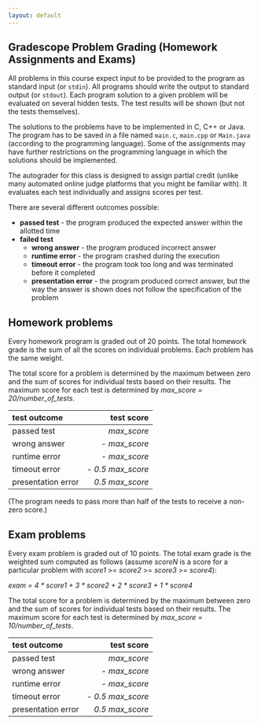 ```yaml
---
layout: default
---
```


## Gradescope Problem Grading (Homework Assignments and Exams)

All problems in this course expect input to be provided to the program as standard input (or `stdin`). All programs should write the output to standard output (or `stdout`).
Each program solution to a given problem will be evaluated on several hidden tests. The test results will be shown (but not the tests themselves).

The solutions to the problems have to be implemented in C, C++ or Java. The program
has to be saved in a file named `main.c`, `main.cpp` or `Main.java` (according to the programming language).
Some of the assignments may have further restrictions on the programming language in which
the solutions should be implemented.

The autograder for this class is designed to assign partial credit (unlike many automated online judge platforms that you might be familiar with). It evaluates each test
individually and assigns scores per test.

There are several different outcomes possible:
- **passed test** - the program produced the expected answer within the allotted time
- **failed test**
    - **wrong answer** - the program produced incorrect answer
    - **runtime error** - the program crashed during the execution
    - **timeout error** - the program took too long and was terminated before it completed
    - **presentation error** - the program produced correct answer, but the way the answer is shown does not follow the specification of the problem

## Homework problems

Every homework program is graded out of 20 points. The total homework grade is the sum of all the scores on individual problems. Each problem has the same weight.

The total score for a problem is determined by the maximum between zero and the sum of scores for individual tests based on their results. The maximum score for each test is determined by *max_score = 20/number_of_tests*.

| test outcome | test score |
|:---|---:|
| passed test | *max_score* |
| wrong answer | *- max_score* |
| runtime error | *- max_score* |
| timeout error | *- 0.5 max_score* |
| presentation error | *0.5 max_score* |

(The program needs to pass more than half of the tests to receive a non-zero score.)

## Exam problems

Every exam problem is graded out of 10 points. The total exam grade is the weighted sum computed as follows (assume _scoreN_ is a score for a particular problem with _score1_ >= _score2_ >= _score3_ >= _score4_):

_exam =  4 * score1 + 3 * score2 + 2 * score3 + 1 * score4_

The total score for a problem is determined by the maximum between zero and the sum of scores for individual tests based on their results. The maximum score for each test is determined by *max_score = 10/number_of_tests*.

| test outcome | test score |
|:---|---:|
| passed test | *max_score* |
| wrong answer | *- max_score* |
| runtime error | *- max_score* |
| timeout error | *- 0.5 max_score* |
| presentation error | *0.5 max_score* |
